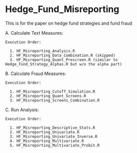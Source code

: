 Hedge_Fund_Misreporting
===============================================================================

This is for the paper on hedge fund strategies and fund fraud

A.  Calculate Text Measures:

    Execution Order:

      1. HF_Misreporting_Analysis.R
      2. HF_Misreporting_Data_Combination.R (skipped)
      3. HF_Misreporting_Quant_Prescreen.R (similar to Hedge_Fund_Strategy_Alphas.R but w/o the alpha part)
      
 
B.  Calculate Fraud Measures:

    Execution Order:

      1. HF_Misreporting_Cutoff_Simulation.R
      2. HF_Misreporting_Quant_Screens.R
      3. HF_Misreporting_Screens_Combination.R
      
  
C.  Run Analysis:

    Execution Order:
    
      1. HF_Misreporting_Descriptive_Stats.R
      2. HF_Misreporting_Univariate.R
      3. HF_Misreporting_Univariate_Inverse.R
      4. HF_Misreporting_Multivariate.R
      5. HF_Misreporting_Multivariate_Probit.R

      
      
      
      
      